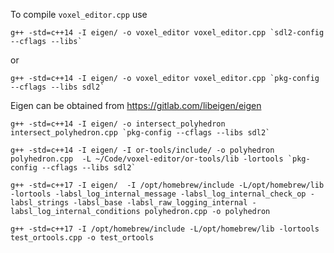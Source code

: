 To compile `voxel_editor.cpp` use
```
g++ -std=c++14 -I eigen/ -o voxel_editor voxel_editor.cpp `sdl2-config --cflags --libs`
```
or
```
g++ -std=c++14 -I eigen/ -o voxel_editor voxel_editor.cpp `pkg-config --cflags --libs sdl2`
```

Eigen can be obtained from https://gitlab.com/libeigen/eigen

```
g++ -std=c++14 -I eigen/ -o intersect_polyhedron intersect_polyhedron.cpp `pkg-config --cflags --libs sdl2`
```

```
g++ -std=c++14 -I eigen/ -I or-tools/include/ -o polyhedron polyhedron.cpp  -L ~/Code/voxel-editor/or-tools/lib -lortools `pkg-config --cflags --libs sdl2`
```

```
g++ -std=c++17 -I eigen/  -I /opt/homebrew/include -L/opt/homebrew/lib -lortools -labsl_log_internal_message -labsl_log_internal_check_op -labsl_strings -labsl_base -labsl_raw_logging_internal -labsl_log_internal_conditions polyhedron.cpp -o polyhedron
```

```
g++ -std=c++17 -I /opt/homebrew/include -L/opt/homebrew/lib -lortools test_ortools.cpp -o test_ortools
```

